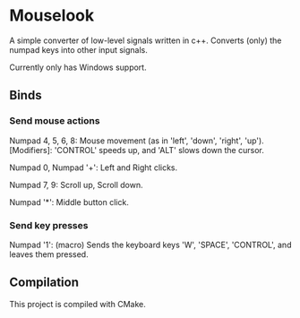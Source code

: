 # Mouselook

A simple converter of low-level signals written in c++.
Converts (only) the numpad keys into other input signals.

Currently only has Windows support.

## Binds

### Send mouse actions

Numpad 4, 5, 6, 8: Mouse movement (as in 'left', 'down', 'right', 'up').\
[Modifiers]: 'CONTROL' speeds up, and 'ALT' slows down the cursor.

Numpad 0, Numpad '+': Left and Right clicks.

Numpad 7, 9: Scroll up, Scroll down.

Numpad '*': Middle button click.

### Send key presses

Numpad '1': (macro) Sends the keyboard keys 'W', 'SPACE', 'CONTROL', and leaves them pressed.

## Compilation

This project is compiled with CMake.
